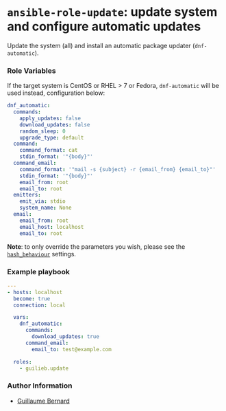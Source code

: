 # `ansible-role-update`: update system and configure automatic updates

Update the system (all) and install an automatic package updater (`dnf-automatic`).

### Role Variables

If the target system is CentOS or RHEL > 7 or Fedora, `dnf-automatic` will be used instead, configuration below:
```yaml
dnf_automatic:
  commands:
    apply_updates: false
    download_updates: false
    random_sleep: 0
    upgrade_type: default
  command:
    command_format: cat
    stdin_format: '"{body}"'
  command_email:
    command_format: '"mail -s {subject} -r {email_from} {email_to}"'
    stdin_format: '"{body}"'
    email_from: root
    email_to: root
  emitters:
    emit_via: stdio
    system_name: None
  email:
    email_from: root
    email_host: localhost
    email_to: root
```

**Note**: to only override the parameters you wish, please see the [`hash_behaviour`](https://docs.ansible.com/ansible/2.3/intro_configuration.html#hash-behaviour) settings.

### Example playbook

```yml
---
- hosts: localhost
  become: true
  connection: local

  vars:
    dnf_automatic:
      commands:
        download_updates: true
      command_email:
        email_to: test@example.com

  roles:
    - guilieb.update
```

### Author Information

- [Guillaume Bernard](https://www.guillaume-bernard.fr)
